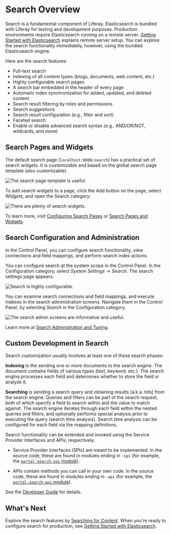 # Search Overview

Search is a fundamental component of Liferay. Elasticsearch is bundled with Liferay for testing and development purposes. Production environments require Elasticsearch running on a remote server. [Getting Started with Elasticsearch](../installing-and-upgrading-a-search-engine/elasticsearch/getting-started-with-elasticsearch.md) explains remote server setup. You can explore the search functionality immediately, however, using the bundled Elasticsearch engine.

Here are the search features:

* Full-text search
* Indexing of all content types (blogs, documents, web content, etc.)
* Highly configurable search pages
* A search bar embedded in the header of every page
* Automatic index synchronization for added, updated, and deleted content
* Search result filtering by roles and permissions
* Search suggestions
* Search result configuration (e.g., filter and sort)
* Faceted search
* Enable or disable advanced search syntax (e.g., AND/OR/NOT, wildcards, and more)

## Search Pages and Widgets

The default search page (`localhost:8080/search`) has a practical set of search widgets. It is customizable and based on the global search page template (also customizable). 

![The search page template is useful.](./search-overview/images/05.png)

To add search widgets to a page, click the Add button on the page, select _Widgets_, and open the Search category:

![There are plenty of search widgets.](./search-overview/images/07.png)

To learn more, visit [Configuring Search Pages](../search-pages-and-widgets/working-with-search-pages/search-pages.md) or [Search Pages and Widgets](../search-pages-and-widgets/working_with_search_pages.md).

## Search Configuration and Administration

In the Control Panel, you can configure search functionality, view connections and field mappings, and perform search index actions.

You can configure search at the system scope in the Control Panel. In the Configuration category, select *System Settings* &rarr; *Search*. The search settings page appears.

![Search is highly configurable.](./search-overview/images/06.png)

You can examine search connections and field mappings, and execute indexes in the search administration screens. Navigate them in the Control Panel, by selecting *Search* in the Configuration category.

![The search admin screens are informative and useful.](./search-overview/images/08.png)

Learn more at [Search Administration and Tuning](../search-administration-and-tuning.md).

## Custom Development in Search

Search customization usually involves at least one of these search phases:

**Indexing** is the sending one or more documents to the search engine. The document contains fields of various types (text, keyword, etc.). The search engine processes each field and determines whether to store the field or analyze it.

**Searching** is sending a search query and obtaining results (a.k.a. hits) from the search engine. Queries and filters can be part of the search request, both of which specify a field to search within and the value to match against. The search engine iterates through each field within the nested queries and filters, and optionally performs special analysis prior to executing the query (search time analysis). Search time analysis can be configured for each field via the mapping definitions.

Search functionality can be extended and invoked using the Service Provider Interfaces and APIs, respectively. 

* Service Provider Interfaces (SPIs) are meant to be implemented. In the source code, these are found in modules ending in `-spi` (for example, the [`portal-search-spi` module](https://github.com/liferay/liferay-portal/tree/[$LIFERAY_LEARN_PORTAL_GIT_TAG$]/modules/apps/portal-search/portal-search-spi)).

* APIs contain methods you can call in your own code. In the source code, these are found in modules ending in `-api` (for example, the [`portal-search-api` module](https://github.com/liferay/liferay-portal/tree/[$LIFERAY_LEARN_PORTAL_GIT_TAG$]/modules/apps/portal-search/portal-search-api)).

See the [Developer Guide](../developer-guide.md) for details.

## What's Next 

Explore the search features by [Searching for Content](./searching-for-content.md). When you're ready to configure search for production, see [Getting Started with Elasticsearch](../installing-and-upgrading-a-search-engine/elasticsearch/getting-started-with-elasticsearch.md).
